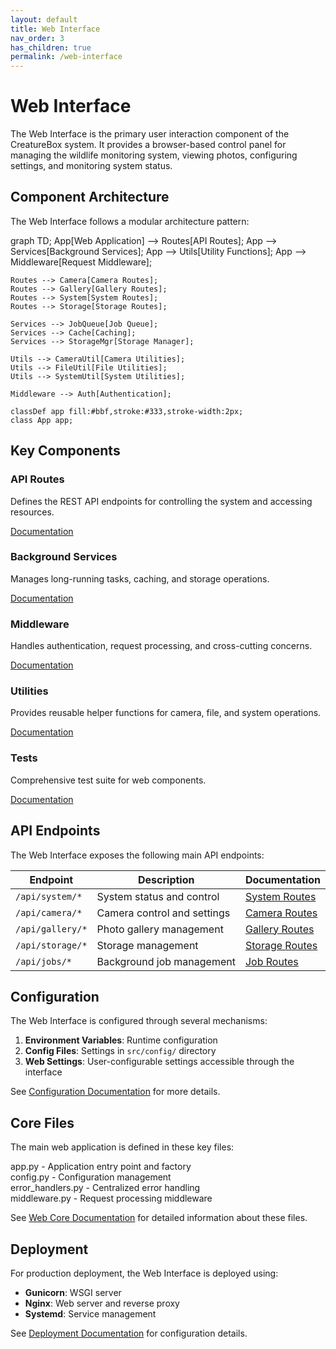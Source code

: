 ```yaml
---
layout: default
title: Web Interface
nav_order: 3
has_children: true
permalink: /web-interface
---
```


# Web Interface

The Web Interface is the primary user interaction component of the CreatureBox system. It provides a browser-based control panel for managing the wildlife monitoring system, viewing photos, configuring settings, and monitoring system status.

## Component Architecture

The Web Interface follows a modular architecture pattern:

<div class="mermaid">
graph TD;
    App[Web Application] --> Routes[API Routes];
    App --> Services[Background Services];
    App --> Utils[Utility Functions];
    App --> Middleware[Request Middleware];
    
    Routes --> Camera[Camera Routes];
    Routes --> Gallery[Gallery Routes];
    Routes --> System[System Routes];
    Routes --> Storage[Storage Routes];
    
    Services --> JobQueue[Job Queue];
    Services --> Cache[Caching];
    Services --> StorageMgr[Storage Manager];
    
    Utils --> CameraUtil[Camera Utilities];
    Utils --> FileUtil[File Utilities];
    Utils --> SystemUtil[System Utilities];
    
    Middleware --> Auth[Authentication];
    
    classDef app fill:#bbf,stroke:#333,stroke-width:2px;
    class App app;
</div>

## Key Components

<div class="component-cards">
  <div class="component-card">
    <h3>API Routes</h3>
    <p>Defines the REST API endpoints for controlling the system and accessing resources.</p>
    <div class="links">
      <a href="./src-web-routes.html">Documentation</a>
    </div>
  </div>
  
  <div class="component-card">
    <h3>Background Services</h3>
    <p>Manages long-running tasks, caching, and storage operations.</p>
    <div class="links">
      <a href="./src-web-services.html">Documentation</a>
    </div>
  </div>
  
  <div class="component-card">
    <h3>Middleware</h3>
    <p>Handles authentication, request processing, and cross-cutting concerns.</p>
    <div class="links">
      <a href="./src-web-middleware.html">Documentation</a>
    </div>
  </div>
  
  <div class="component-card">
    <h3>Utilities</h3>
    <p>Provides reusable helper functions for camera, file, and system operations.</p>
    <div class="links">
      <a href="./src-web-utils.html">Documentation</a>
    </div>
  </div>
  
  <div class="component-card">
    <h3>Tests</h3>
    <p>Comprehensive test suite for web components.</p>
    <div class="links">
      <a href="./src-web-tests.html">Documentation</a>
    </div>
  </div>
</div>

## API Endpoints

The Web Interface exposes the following main API endpoints:

| Endpoint | Description | Documentation |
|----------|-------------|---------------|
| `/api/system/*` | System status and control | [System Routes](./src-web-routes.html#system) |
| `/api/camera/*` | Camera control and settings | [Camera Routes](./src-web-routes.html#camera) |
| `/api/gallery/*` | Photo gallery management | [Gallery Routes](./src-web-routes.html#gallery) |
| `/api/storage/*` | Storage management | [Storage Routes](./src-web-routes.html#storage) |
| `/api/jobs/*` | Background job management | [Job Routes](./src-web-routes.html#jobs) |

## Configuration

The Web Interface is configured through several mechanisms:

1. **Environment Variables**: Runtime configuration
2. **Config Files**: Settings in `src/config/` directory
3. **Web Settings**: User-configurable settings accessible through the interface

See [Configuration Documentation](./src-config.html) for more details.

## Core Files

The main web application is defined in these key files:

<div class="file-listing">
app.py - Application entry point and factory<br>
config.py - Configuration management<br>
error_handlers.py - Centralized error handling<br>
middleware.py - Request processing middleware
</div>

See [Web Core Documentation](./src-web.html) for detailed information about these files.

## Deployment

For production deployment, the Web Interface is deployed using:

- **Gunicorn**: WSGI server
- **Nginx**: Web server and reverse proxy
- **Systemd**: Service management

See [Deployment Documentation](./deployment.html) for configuration details.